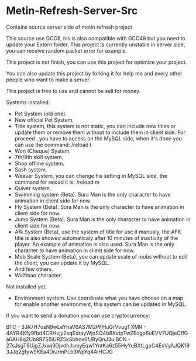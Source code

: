 # Metin-Refresh-Server-Src
Contains source server side of metin refresh project


This source use GCC6, his is also compatible with GCC49 but you need to update your Extern folder.
This project is currently unstable in server side, you can receive random packet error for example. 

This project is not finish, you can use this project for optimize your project.

You can also update this project by forking it for help me and every other people who want to make a server.

This project is free to use and cannot be sell for money.

Systems installed:

- Pet System (old one).
- New official Pet System.
- Title system, this system is not static, you can include new titles or update them or remove them without to include them in client side. For proceed , you have to access on the MySQL side, when it's done you can use the command: /reload t
- Won (Cheque) System.
- 7th/8th skill system.
- Shop offline system.
- Sash system.
- Weaver System, you can change his setting in MySQL side, the command for reload it is: /reload m
- Quiver system.
- Swimming system (Beta). Sura Man is the only character to have animation in client side for now.
- Fly System (Beta). Sura Man is the only character to have animation in client side for now.
- Jump System (Beta). Sura Man is the only character to have animation in client side for now.
- Afk System (Beta), use the system of title for use it manualy, the AFK title is also showed automaticaly after 10 minutes of inactivity of the player. An example of animation is also used. Sura Man is the only character to have animation in client side for now.
- Mob Scale System (Beta), you can update scale of mobs without to edit the client, you can update it by MySQL.
- And few others.
- Wolfman character.

Not installed yet:
- Environment system. Use coordinate what you have choose on a map for enable another environment, this system can be updated in MySQL.

If you want to send a donation you can use cryptocurrency:

BTC - 3JR7H7usN9wLeYhaV6AS7M2PFHuGrVvug1
XMR - 4AYR4Kfy9fbd4CRHvjy2sqEdrayWjoSQ4b8XvtpTwZEcgp6uEVV7UQjeCffGa6AH8q2Ub8R7S5iURZ5kSbhov6fJByQnJ3u
BCN - 27sJsgT9UjgZJxwj3DjvdhJsmyEqw1YntKa6z55HyYuBXtLgoC4ExVyAJQK193JJq2gfyw9KEa4DrJrmPLb3WpYq4AiHCJG

